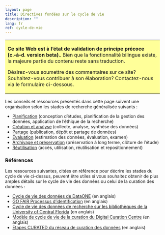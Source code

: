 ```yaml
---
layout: page
title: Directives fondées sur le cycle de vie
description: ""
lang: fr
ref: cycle-de-vie
---
```

<table style="background-color: #ffff99;">
<tbody>
<tr>
<td>
<p><b>Ce site Web est à l’état de validation de principe précoce (c.‑à‑d. version beta).</b>. Bien que la fonctionnalité bilingue existe, la majeure partie du contenu reste sans traduction.</p>
<p>Désirez-vous soumettre des commentaires sur ce site? Souhaitez-vous contribuer à son élaboration? Contactez-nous via le formulaire ci-dessous.</p>
</td>
</tr>
</tbody>
</table>

Les conseils et ressources présentés dans cette page suivent une organisation selon les stades de recherche généralisée suivants :

* [Planification](planification) (conception d’études, planification de la gestion des données, application de l’éthique de la recherche)
* [Création et analyse](creation-et-analyse) (collecte, analyse, synthèse des données)
* [Partage](partage) (publication, dépôt et partage de données)
* [Évaluation](evaluation) (estimation des données, évaluation, examen)
* [Archivage et préservation](archivage-et-preservation) (préservation à long terme, clôture de l’étude)
* [Réutilisation](reutilisation) (accès, utilisation, réutilisation et repositionnement)

### Références

Les ressources suivantes, citées en référence pour décrire les stades du cycle de vie ci-dessus, peuvent être utiles si vous souhaitez obtenir de plus amples détails sur le cycle de vie des données ou celui de la curation des données :

- [Cycle de vie des données de DataONE](https://old.dataone.org/data-life-cycle) (en anglais)
- [GO FAIR Processus d’identification](https://www.go-fair.org/fair-principles/fairification-process/) (en anglais)
- [Cycle de vie des données de recherche sur les bibliothèques de la University of Central Florida](https://library.ucf.edu/about/departments/scholarly-communication/overview-research-lifecycle/) (en anglais)
- [Modèle de cycle de vie de la curation du Digital Curation Centre](https://www.dcc.ac.uk/guidance/curation-lifecycle-model) (en anglais)
- [Étapes CURATED du réseau de curation des données](https://datacurationnetwork.org/resources/) (en anglais)

